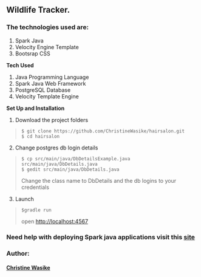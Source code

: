 ## Wildlife Tracker.



### The technologies used are:
1. Spark Java
2. Velocity Engine Template 
3. Bootsrap CSS

**Tech Used**
1. Java Programming Language
2. Spark Java Web Framework
3. PostgreSQL Database
4. Velocity Template Engine

**Set Up and Installation**
1. Download the project folders
> ```
>$ git clone https://github.com/ChristineWasike/hairsalon.git
>$ cd hairsalon
>```
2. Change postgres db login details
> ```
> $ cp src/main/java/DbDetailsExample.java src/main/java/DbDetails.java 
> $ gedit src/main/java/DbDetails.java
>```
> Change the class name to DbDetails and the db logins to your credentials
3. Launch
> ```
> $gradle run
>```
> open [http://localhost:4567](http://localhost:4567)

### Need help with deploying Spark java applications visit this [site](https://brianmarete.github.io/blog/java/spark/postgresql/heroku/2017/05/12/deploying-a-spark-java-app-with-a-postgresql-database-to-heroku.html)

### Author:
#### [Christine Wasike](https://github.com/ChristineWasike) 